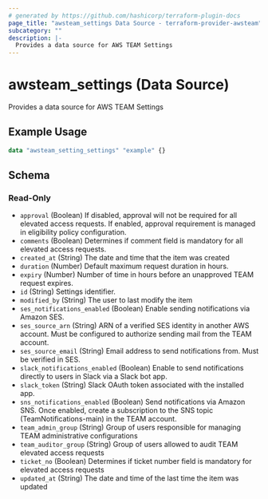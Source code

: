 ```yaml
---
# generated by https://github.com/hashicorp/terraform-plugin-docs
page_title: "awsteam_settings Data Source - terraform-provider-awsteam"
subcategory: ""
description: |-
  Provides a data source for AWS TEAM Settings
---
```


# awsteam_settings (Data Source)

Provides a data source for AWS TEAM Settings

## Example Usage

```terraform
data "awsteam_setting_settings" "example" {}
```

<!-- schema generated by tfplugindocs -->
## Schema

### Read-Only

- `approval` (Boolean) If disabled, approval will not be required for all elevated access requests. If enabled, approval requirement is managed in eligibility policy configuration.
- `comments` (Boolean) Determines if comment field is mandatory for all elevated access requests.
- `created_at` (String) The date and time that the item was created
- `duration` (Number) Default maximum request duration in hours.
- `expiry` (Number) Number of time in hours before an unapproved TEAM request expires.
- `id` (String) Settings identifier.
- `modified_by` (String) The user to last modify the item
- `ses_notifications_enabled` (Boolean) Enable sending notifications via Amazon SES.
- `ses_source_arn` (String) ARN of a verified SES identity in another AWS account. Must be configured to authorize sending mail from the TEAM account.
- `ses_source_email` (String) Email address to send notifications from. Must be verified in SES.
- `slack_notifications_enabled` (Boolean) Enable to send notifications directly to users in Slack via a Slack bot app.
- `slack_token` (String) Slack OAuth token associated with the installed app.
- `sns_notifications_enabled` (Boolean) Send notifications via Amazon SNS. Once enabled, create a subscription to the SNS topic (TeamNotifications-main) in the TEAM account.
- `team_admin_group` (String) Group of users responsible for managing TEAM administrative configurations
- `team_auditor_group` (String) Group of users allowed to audit TEAM elevated access requests
- `ticket_no` (Boolean) Determines if ticket number field is mandatory for elevated access requests
- `updated_at` (String) The date and time of the last time the item was updated
